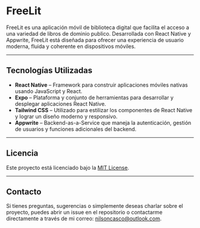 

# FreeLit

FreeLit es una aplicación móvil de biblioteca digital que facilita el acceso a una variedad de libros de dominio publico. Desarrollada con React Native y Appwrite, FreeLit está diseñada para ofrecer una experiencia de usuario moderna, fluida y coherente en dispositivos móviles.

---


## Tecnologías Utilizadas

- **React Native** – Framework para construir aplicaciones móviles nativas usando JavaScript y React.
- **Expo** – Plataforma y conjunto de herramientas para desarrollar y desplegar aplicaciones React Native.
- **Tailwind CSS** – Utilizado para estilizar los componentes de React Native y lograr un diseño moderno y responsivo.
- **Appwrite** – Backend-as-a-Service que maneja la autenticación, gestión de usuarios y funciones adicionales del backend.


---


## Licencia

Este proyecto está licenciado bajo la [MIT License](LICENSE).

---

## Contacto

Si tienes preguntas, sugerencias o simplemente deseas charlar sobre el proyecto, puedes abrir un issue en el repositorio o contactarme directamente a través de mi correo: nilsoncasco@outlook.com.


